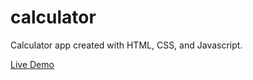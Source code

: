 # calculator
Calculator app created with HTML, CSS, and Javascript.

[Live Demo](https://coolaboutit.github.io/calculator/)